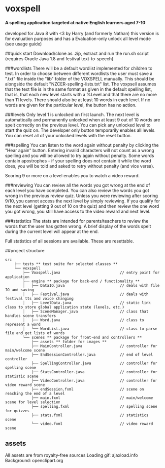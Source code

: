 # voxspell
#### A spelling application targeted at native English learners aged 7-10
developed for Java 8 with <3 by Harry (and formerly Nathan)
this version is for evaluation purposes and has a Evaluation-only unlock all level mode (see usage guide)

##quick start
Download/clone as .zip, extract and run the run.sh script
(requires Oracle Java 1.8 and festival text-to-speech)

###wordlists
There will be a default wordlist implemented for children to test. In order to choose between different
wordlists the user must save a ".txt" file inside the "lib" folder of the VOXSPELL manually. This should be 
alongside the default "NZCER-spelling-lists.txt" list. The voxpsell assumes that the text file is in the 
same format as given in the default spelling list, that is, that each new level starts with a %Level and
that there are no more than 11 levels. There should also be at least 10 words in each level. If no words are
given for the particular level, the button has no action.

###levels
Only level 1 is unlocked on first launch. The next level is automatically and permanently unlocked when
at least 9 out of 10 words are spelt correctly on the previous level. You can pick any unlocked level
to start the quiz on. The developer only button temporarily enables all levels. You can reset all
of your unlocked levels with the reset button.

###spelling
You can listen to the word again without penalty by clicking the "Hear again" button. Entering invalid
characters will not count as a wrong spelling and you will be allowed to try again without penalty.
Some words contain apostrophes - if your spelling does not contain it while the word does, you will
be told and asked to retry without penalty (and vice versa).

Scoring 9 or more on a level enables you to watch a video reward.

###reviewing
You can review all the words you got wrong at the end of each level you have completed. You can also review
the words you got wrong in the previous review quiz. Unless you were reviewing after scoring 9/10, you cannot
access the next level by simply reviewing.
If you qualify for the next level (getting 9 out of 10 on the quiz) and then review the one word you got wrong,
you still have access to the video reward and next level.

###statistics
The stats are intended for parents/teachers to review the words that the user has gotten wrong. A brief
display of the words spelt during the current level will appear at the end. 

Full statistics of all
sessions are available. These are resettable.

##project structure

```
src
    ├── tests ** test suite for selected classes **
    └── voxspell
        ├── Voxspell.java                           // entry point for application
        ├── engine ** package for back-end / functionality **
        │   ├── DataIO.java                         // deals with file IO and saving
        │   ├── Festival.java                       // deals with festival tts and voice changing
        │   ├── LevelData.java                      // static link class to store global application state (levels, etc.)
        │   ├── SceneManager.java                   // class that handles scene transfers
        │   ├── Word.java                           // class to represent a word
        │   └── WordList.java                       // class to parse file and get lists of words
        └── scenes ** package for front-end and controllers **
            ├── assets ** folder for images **
            ├── MainController.java                 // controller for main/welcome scene
            ├── EndSessionController.java           // end of level controller
            ├── SpellingController.java             // controller for spelling scene
            ├── StatsController.java                // controller for statistic scene
            ├── VideoController.java                // controller for video reward scene
            ├── endSession.fxml                     // scene on reaching the end of a level
            ├── main.fxml                           // main/welcome scene for level selection
            ├── spelling.fxml                       // spelling scene for quizzes
            ├── stats.fxml                          // statistics scene
            └── video.fxml                          // video reward scene
```

## assets
All assets are from royalty-free sources
Loading gif: ajaxload.info
Background: openclipart.org
